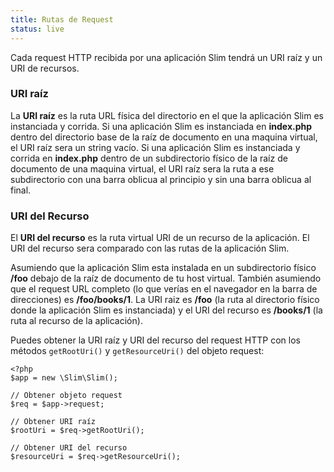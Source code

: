 ```yaml
---
title: Rutas de Request
status: live
---
```


Cada request HTTP recibida por una aplicación Slim tendrá un URI raíz y un URI de recursos.

### URI raíz

La **URI raíz** es la ruta URL física del directorio en el que la aplicación Slim es instanciada y corrida. 
Si una aplicación Slim es instanciada en **index.php** dentro del directorio base de la raíz de documento 
en una maquina virtual, el URI raíz sera un string vacío. Si una aplicación Slim es instanciada y corrida en 
**index.php** dentro de un subdirectorio físico de la raíz de documento de una maquina virtual, el URI raíz sera 
la ruta a ese subdirectorio con una barra oblicua al principio y sin una barra oblicua al final.

### URI del Recurso

El **URI del recurso** es la ruta virtual URI de un recurso de la aplicación. El URI del recurso sera comparado 
con las rutas de la aplicación Slim.

Asumiendo que la aplicación Slim esta instalada en un subdirectorio físico **/foo** debajo de la raíz de documento 
de tu host virtual. También asumiendo que el request URL completo (lo que verías en el navegador en la barra de direcciones) 
es **/foo/books/1**. La URI raiz es **/foo** (la ruta al directorio físico donde la aplicación Slim es instanciada) y el URI 
del recurso es **/books/1** (la ruta al recurso de la aplicación).

Puedes obtener la URI raíz y URI del recurso del request HTTP con los métodos `getRootUri()` y `getResourceUri()` 
del objeto request:

    <?php
    $app = new \Slim\Slim();

    // Obtener objeto request
    $req = $app->request;

    // Obtener URI raíz
    $rootUri = $req->getRootUri();

    // Obtener URI del recurso
    $resourceUri = $req->getResourceUri();
